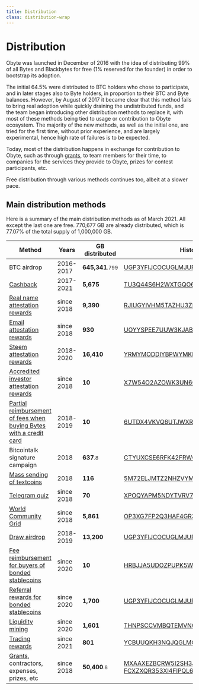 ```yaml
---
title: Distribution
class: distribution-wrap
---
```


# Distribution

<div class="sub-block">
    Obyte was launched in December of 2016 with the idea of distributing 99% of all Bytes and Blackbytes for free (1% reserved for the founder) in order to bootstrap its adoption.
</div>
<div class="sub-text-block">
    <p>
        The initial 64.5% were distributed to BTC holders who chose to participate, and in later stages also to Byte holders, in proportion to their BTC and Byte balances. However, by August of 2017 it became clear that this method fails to bring real adoption while quickly draining the undistributed funds, and the team began introducing other distribution methods to replace it, with most of these methods being tied to usage or contribution to Obyte ecosystem. The majority of the new methods, as well as the initial one, are tried for the first time, without prior experience, and are largely experimental, hence high rate of failures is to be expected.
    </p>
</div>

Today, most of the distribution happens in exchange for contribution to Obyte, such as through [grants](/grants), to team members for their time, to companies for the services they provide to Obyte, prizes for contest participants, etc.

Free distribution through various methods continues too, albeit at a slower pace.

<div class="distribution-block">
    <div class="info-block">
        <h2>Main distribution methods</h2>
        <p>Here is a summary of the main distribution methods as of March 2021. All except the last one are free. 770,677 GB are already distributed, which is 77.07% of the total supply of 1,000,000 GB.</p>
    </div>
    <table>
    <thead>
    <tr>
        <th>Method</th>
        <th>Years</th>
        <th>GB distributed</th>
        <th>History</th>
    </tr>
    </thead>
    <tbody>
    <tr>
        <td>BTC airdrop</td>
        <td>2016-2017</td>
        <td><b>645,341</b><small>.799</small></td>
        <td><a target="target=_blank" href="https://explorer.obyte.org/#UGP3YFIJCOCUGLMJUFKLXLNYNO4S7PT6">UGP3YFIJCOCUGLMJUFKLXLNYNO4S7PT6</a></td>
    </tr>
    <tr>
        <td><a target="_blank" rel="noopener" href="https://medium.com/obyte/byteball-cashback-program-9c717b8d3173">Cashback</a></td>    
        <td>2017-2021</td>    
        <td><b>5,675</b></td>    
        <td><a target="_blank" rel="noopener" href="https://explorer.obyte.org/#TU3Q44S6H2WXTGQO6BZAGWFKKJCF7Q3W">TU3Q44S6H2WXTGQO6BZAGWFKKJCF7Q3W</a></td>    
    </tr>
    <tr>
        <td><a target="_blank" rel="noopener" href="https://medium.com/obyte/bringing-identity-to-crypto-b35964feee8e">Real name attestation rewards</a></td>
        <td>since 2018</td>
        <td><b>9,390</b></td>
        <td><a target="_blank" rel="noopener" href="https://explorer.obyte.org/#RJIUGYIVHM5TAZHU3ZPNTNZL5JF4JUTN">RJIUGYIVHM5TAZHU3ZPNTNZL5JF4JUTN</a></td>
    </tr>
    <tr>
        <td><a target="_blank" rel="noopener" href="https://medium.com/obyte/distribution-to-verified-emails-and-sending-cryptocurrency-to-email-episode-ii-cb955fe19d7e?target=_blank">Email attestation rewards</a></td>
        <td>since 2018</td>
        <td><b>930</b></td>
        <td><a target="_blank" rel="noopener" href="https://explorer.obyte.org/#UOYYSPEE7UUW3KJAB5F4Y4AWMYMDDB4Y">UOYYSPEE7UUW3KJAB5F4Y4AWMYMDDB4Y</a></td>
    </tr>
    <tr>
        <td><a target="_blank" rel="noopener" href="https://medium.com/obyte/introducing-a-bridge-between-byteball-and-steem-and-an-airdrop-548d7958b9e9">Steem attestation rewards</a></td>
        <td>2018-2020</td>
        <td><b>16,410</b></td>
        <td><a target="_blank" rel="noopener" href="https://explorer.obyte.org/#YRMYMODDIYBPWYMKFF6HIPDTDVHLDXSF">YRMYMODDIYBPWYMKFF6HIPDTDVHLDXSF</a></td>
    </tr>
    <tr>
        <td><a target="_blank" rel="noopener" href="https://medium.com/obyte/attestation-of-accredited-investors-d4a8dabf683b">Accredited investor attestation rewards</a></td>
        <td>since 2018</td>
        <td><b>10</b></td>
        <td><a target="_blank" rel="noopener" href="https://explorer.obyte.org/#X7W54O2AZOWK3UN6CJG2TKZ67I2R5DOF">X7W54O2AZOWK3UN6CJG2TKZ67I2R5DOF</a></td>
    </tr>
    <tr>
        <td><a target="_blank" rel="noopener" href="https://medium.com/obyte/buying-bytes-with-visa-or-mastercard-d8ee2d1a2b07">Partial reimbursement of fees when buying Bytes with a credit card</a></td>
        <td>2018-2019</td>
        <td><b>10</b></td>
        <td><a target="_blank" rel="noopener" href="https://explorer.obyte.org/#6UTDX4VKVQ6UTJWXR4PCWQ42XKBG3BX5">6UTDX4VKVQ6UTJWXR4PCWQ42XKBG3BX5</a></td>
    </tr>
    <tr>
        <td>Bitcointalk signature campaign</td>
        <td>2018</td>
        <td><b>637</b><small>.8</small></td>
        <td><a target="_blank" rel="noopener" href="https://explorer.obyte.org/#CTYUXCSE6RFK42FRWOYEK62TSRQ4PQ7R">CTYUXCSE6RFK42FRWOYEK62TSRQ4PQ7R</a></td>
    </tr>
    <tr>
        <td><a target="_blank" rel="noopener" href="https://medium.com/obyte-help/using-mailchimp-to-mass-send-payments-as-textcoins-5c1db06342e3">Mass sending of textcoins</a></td>
        <td>2018</td>
        <td><b>116</b></td>
        <td><a target="_blank" rel="noopener" href="https://explorer.obyte.org/#5M72ELJMTZ2NHZVYMZ4CDJSKJO2QXIPK">5M72ELJMTZ2NHZVYMZ4CDJSKJO2QXIPK</a></td>
    </tr>
    <tr>
        <td><a target="_blank" rel="noopener" href="https://medium.com/obyte/money-for-knowledge-distribution-via-telegram-quiz-bot-2dd400e22997?target=_blank">Telegram quiz</a></td>
        <td>since 2018</td>
        <td><b>70</b></td>
        <td><a target="_blank" rel="noopener" href="https://explorer.obyte.org/#XPOQYAPM5NDYTVRV763C2G557GMKRZXL">XPOQYAPM5NDYTVRV763C2G557GMKRZXL</a></td>
    </tr>
    <tr>
        <td><a href="/distribution/world-community-grid">World Community Grid</a></td>
        <td>since 2018</td>
        <td><b>5,861</b></td>
        <td><a target="_blank" rel="noopener" href="https://explorer.obyte.org/#OP3XG7FP2Q3HAF4GR33YCFI7BHLAZMFW">OP3XG7FP2Q3HAF4GR33YCFI7BHLAZMFW</a></td>
    </tr>
    <tr>
        <td><a target="_blank" rel="noopener" href="https://medium.com/obyte/weekly-draw-for-the-byteball-community-f464ae731c88">Draw airdrop</a></td>
        <td>2018-2019</td>
        <td><b>13,200</b></td>
        <td><a target="_blank" rel="noopener" href="https://explorer.obyte.org/#UGP3YFIJCOCUGLMJUFKLXLNYNO4S7PT6">UGP3YFIJCOCUGLMJUFKLXLNYNO4S7PT6</a></td>
    </tr>
    <tr>
        <td><a target="_blank" rel="noopener" href="https://medium.com/obyte/distribution-to-buyers-of-bonded-stablecoins-4854b4570a03">Fee reimbursement for buyers of bonded stablecoins</a></td>
        <td>since 2020</td>
        <td><b>10</b></td>
        <td><a target="_blank" rel="noopener" href="https://explorer.obyte.org/#HRBJJA5UDOZPUPK5WGUDOJWYCISK4BD5">HRBJJA5UDOZPUPK5WGUDOJWYCISK4BD5</a></td>
    </tr>
    <tr>
        <td><a target="_blank" rel="noopener" href="https://medium.com/obyte/introducing-referral-program-for-bonded-stablecoins-b5455f189c1c">Referral rewards for bonded stablecoins</a></td>
        <td>since 2020</td>
        <td><b>1,700</b></td>
        <td><a target="_blank" rel="noopener" href="https://explorer.obyte.org/#UGP3YFIJCOCUGLMJUFKLXLNYNO4S7PT6">UGP3YFIJCOCUGLMJUFKLXLNYNO4S7PT6</a></td>
    </tr>
    <tr>
        <td><a target="_blank" rel="noopener" href="https://medium.com/obyte/liquidity-mining-8cce2bf3722e">Liquidity mining</a></td>
        <td>since 2020</td>
        <td><b>1,601</b></td>
        <td><a target="_blank" rel="noopener" href="https://explorer.obyte.org/#THNPSCCVMBQTEMVNGL33PNOIZXJ26C2N">THNPSCCVMBQTEMVNGL33PNOIZXJ26C2N</a></td>
    </tr>
    <tr>
        <td><a target="_blank" rel="noopener" href="https://trade.obyte.org">Trading rewards</a></td>
        <td>since 2021</td>
        <td><b>801</b></td>
        <td><a target="_blank" rel="noopener" href="https://explorer.obyte.org/#YCBUUQKH3NQJQGLMOSYG4LSRXGA27BZM">YCBUUQKH3NQJQGLMOSYG4LSRXGA27BZM</a></td>
    </tr>
    <tr>
        <td><a href="/grants">Grants</a>, contractors, expenses, prizes, etc</td>
        <td>since 2018</td>
        <td><b>50,400</b><small>.8</small></td>
        <td>
            <a target="_blank" rel="noopener" href="https://explorer.obyte.org/#MXAAXEZBCRW5I2SH3JQQIQKVY2XS3D66">MXAAXEZBCRW5I2SH3JQQIQKVY2XS3D66</a> <br>
            <a target="_blank" rel="noopener" href="https://explorer.obyte.org/#FCXZXQR353XI4FIPQL6U4G2EQJL4CCU2">FCXZXQR353XI4FIPQL6U4G2EQJL4CCU2</a>
        </td>
    </tr>
    </tbody>
    </table>
</div>
